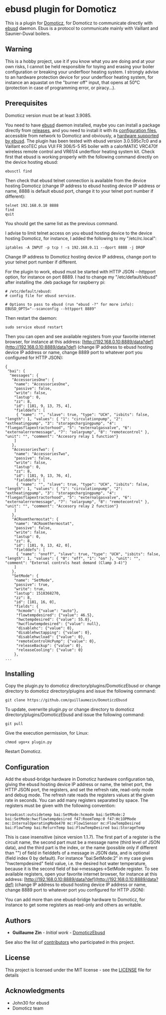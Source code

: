 # ebusd plugin for Domoticz

This is a plugin for [Domoticz](https://domoticz.com), for Domoticz to communicate directly with [ebusd](https://github.com/john30/ebusd) daemon. Ebus is a protocol to communicate mainly with Vaillant and Saunier-Duval boilers.

## Warning

This is a hobby project, use it if you know what you are doing and at your own risks, I cannot be held responsible for toying and erasing your boiler configuration or breaking your underfloor heating system. I strongly advise to an hardware protection device for your underfloor heating system, for instance an aquastat on the "burner off" input, that opens at 50°C (protection in case of programming error, or piracy...).

## Prerequisites

Domoticz version must be at least 3.9085.

You need to have [ebusd](https://github.com/john30/ebusd) daemon installed, maybe you can install a package directly from [releases](https://github.com/john30/ebusd/releases), and you need to install it with its [configuration files](https://github.com/john30/ebusd-configuration), accessible from network to Domoticz and obviously, a [hardware supported by ebusd](https://github.com/john30/ebusd/wiki/6.-Hardware).
The plugin has been tested with ebusd version 3.0.595c7c0 and a Vaillant ecoTEC plus VUI FR 306/5-5 R5 boiler with a calorMATIC VRC470f wireless remote control and VR61/4 underfloor heating system kit.
Check first that ebusd is working properly with the following command directly on the device hosting ebusd:
```
ebusctl find
```

Then check that ebusd telnet connection is available from the device hosting Domoticz (change IP address to ebusd hosting device IP address or name, 8888 is default ebusd port, change it to your telnet port number if different):
```
telnet 192.168.0.10 8888
find
quit
```
You should get the same list as the previous command.

I advise to limit telnet access on you ebusd hosting device to the device hosting Domoticz, for instance, I added the following to my "/etc/rc.local":
```
iptables -A INPUT -p tcp ! -s 192.168.0.11 --dport 8888 -j DROP

```
Change IP address to Domoticz hosting device IP address, change port to your telnet port number if different. 

For the plugin to work, ebusd must be started with HTTP JSON --httpport option, for instance on port 8889. I had to change my "/etc/default/ebusd" after installing the .deb package for raspberry pi:

```
# /etc/default/ebusd:
# config file for ebusd service.

# Options to pass to ebusd (run "ebusd -?" for more info):
EBUSD_OPTS="--scanconfig --httpport 8889"
```

Then restart the daemon:
```
sudo service ebusd restart
```

Then you can open and see available registers from your favorite internet browser, for instance at this address: [http://192.168.0.10:8889/data?def](http://192.168.0.10:8889/data?def) (change IP address to ebusd hosting device IP address or name, change 8889 port to whatever port you configured for HTTP JSON):
```
{
 "bai": {
  "messages": {
   "AccessoriesOne": {
    "name": "AccessoriesOne",
    "passive": false,
    "write": false,
    "lastup": 0,
    "zz": 8,
    "id": [181, 9, 13, 75, 4],
    "fielddefs": [
     { "name": "", "slave": true, "type": "UCH", "isbits": false, "length": 1, "values": { "1": "circulationpump", "2": "extheatingpump", "3": "storagechargingpump", "4": "fluegasflapextractorhood", "5": "externalgasvalve", "6": "externalerrormessage", "7": "solarpump", "8": "remotecontrol" }, "unit": "", "comment": "Accesory relay 1 function"}
    ]
   },
   "AccessoriesTwo": {
    "name": "AccessoriesTwo",
    "passive": false,
    "write": false,
    "lastup": 0,
    "zz": 8,
    "id": [181, 9, 13, 76, 4],
    "fielddefs": [
     { "name": "", "slave": true, "type": "UCH", "isbits": false, "length": 1, "values": { "1": "circulationpump", "2": "extheatingpump", "3": "storagechargingpump", "4": "fluegasflapextractorhood", "5": "externalgasvalve", "6": "externalerrormessage", "7": "solarpump", "8": "remotecontrol" }, "unit": "", "comment": "Accesory relay 2 function"}
    ]
   },
   "ACRoomthermostat": {
    "name": "ACRoomthermostat",
    "passive": false,
    "write": false,
    "lastup": 0,
    "zz": 8,
    "id": [181, 9, 13, 42, 0],
    "fielddefs": [
     { "name": "onoff", "slave": true, "type": "UCH", "isbits": false, "length": 1, "values": { "0": "off", "1": "on" }, "unit": "", "comment": "External controls heat demand (Clamp 3-4)"}
    ]
   },
   "SetMode": {
    "name": "SetMode",
    "passive": true,
    "write": true,
    "lastup": 1518368270,
    "zz": 8,
    "id": [181, 16, 0],
    "fields": {
     "hcmode": {"value": "auto"},
     "flowtempdesired": {"value": 46.5},
     "hwctempdesired": {"value": 55.0},
     "hwcflowtempdesired": {"value": null},
     "disablehc": {"value": 0},
     "disablehwctapping": {"value": 0},
     "disablehwcload": {"value": 0},
     "remoteControlHcPump": {"value": 0},
     "releaseBackup": {"value": 0},
     "releaseCooling": {"value": 0}
    },
...
```

## Installing

Copy the plugin.py to domoticz directory/plugins/DomoticzEbusd or change directory to domoticz directory/plugins and issue the following command:

```
git clone https://github.com/guillaumezin/DomoticzEbusd
```

To update, overwrite plugin.py or change directory to domoticz directory/plugins/DomoticzEbusd and issue the following command:
```
git pull
```

Give the execution permission, for Linux:
```
chmod ugo+x plugin.py
```

Restart Domoticz.

## Configuration
Add the ebusd-bridge hardware in Domoticz hardware configuration tab, giving the ebusd hosting device IP address or name, the telnet port, the HTTP JSON port, the registers, and set the refresh rate, read-only mode and debug mode. The refresh rate reads the registers values at the given rate in seconds. You can add many registers separated by space. The registers must be given with the following convention:
```
broadcast:outsidetemp bai:SetMode:hcmode bai:SetMode:2 bai:SetMode:hwcflowtempdesired f47:RoomTemp:0 f47:Hc1OPMode mc:InternalOperatingMode470 mc:Flow1Sensor mc:FlowTempDesired bai:FlowTemp bai:ReturnTemp bai:FlowTempDesired bai:StorageTemp
```
This is case insensitive (since version 1.1.7). The first part of a register is the circuit name, the second part must be a message name (third level of JSON data), and the third part is the index, or the name (possible only if different than "") of field in fielddefs of a message in JSON data, and is optional (field index 0 by default). For instance "bai:SetMode:2" in my case gives "hwctempdesired" field value, i.e. the desired hot water  temperature, because it is the second field of bai->messages->SetMode register. To see available registers, open your favorite internet browser, for instance at this address: [http://192.168.0.10:8889/data?def](http://192.168.0.10:8889/data?def) (change IP address to ebusd hosting device IP address or name, change 8889 port to whatever port you configured for HTTP JSON):

You can add more than one ebusd-bridge hardware to Domoticz, for instance to get some registers as read-only and others as writable.

## Authors

* **Guillaume Zin** - *Initial work* - [DomoticzEbusd](https://github.com/guillaumezin/DomoticzEbusd)

See also the list of [contributors](https://github.com/guillaumezin/DomoticzEbusd/contributors) who participated in this project.

## License

This project is licensed under the MIT license - see the [LICENSE](LICENSE) file for details

## Acknowledgments

* John30 for ebusd
* Domoticz team
